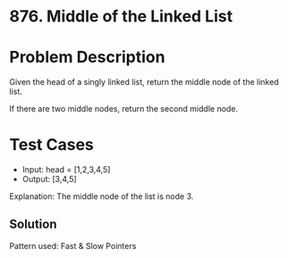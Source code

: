 # 876. Middle of the Linked List

# Problem Description

Given the head of a singly linked list, return the middle node of the linked list.

If there are two middle nodes, return the second middle node.

# Test Cases

- Input: head = [1,2,3,4,5]
- Output: [3,4,5]

Explanation: The middle node of the list is node 3.

## Solution

Pattern used: Fast & Slow Pointers